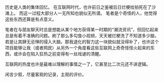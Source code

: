 历史是人类的集体回忆。
在互联网时代，也许前日之鉴被后日烂梗给拍死在了沙滩上。
而这一过程大部分人一无所知也貌似无所谓。
笔者是个奇怪的人，他觉得这些东西还算是有点意义。

笔者在与朋友聊天时总是想能从某个地方获得某一时期的“潮流资讯”，但回忆起来总是有着不准确的问题。刷了那么多勾食小视频，天天被烂梗洗了不知道多少脑，若是让其肆无忌惮的侵入大脑，那我退化的智力这一块貌似就没得补了，也许这个项目能够让我（或者网民）从另外一个角度看这些互联网上奇奇怪怪火起来的东西，或许会在陷入狂热之前变得有一丝戏谑的清醒。

互联网的热度也许是最难以理解的事情之一了，它甚至比二次元还不讲逻辑。

闲言少叙，尽量客观的记录，主观的评价。
